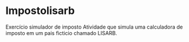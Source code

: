 # Impostolisarb
Exercício simulador de imposto
Atividade que simula uma calculadora de imposto em um pais ficticio chamado LISARB. 
